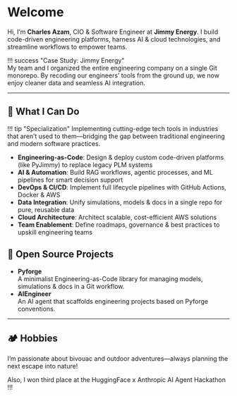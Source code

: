 # Welcome

Hi, I’m **Charles Azam**, CIO & Software Engineer at **Jimmy Energy**. I build code-driven engineering platforms, harness AI & cloud technologies, and streamline workflows to empower teams. 


!!! success "Case Study: Jimmy Energy"  
    My team and I organized the entire engineering company on a single Git monorepo. By recoding our engineers’ tools from the ground up, we now enjoy cleaner data and seamless AI integration.

---


## 💼 What I Can Do

!!! tip "Specialization"
    Implementing cutting-edge tech tools in industries that aren’t used to them—bridging the gap between traditional engineering and modern software practices.

- **Engineering-as-Code**: Design & deploy custom code-driven platforms (like PyJimmy) to replace legacy PLM systems  
- **AI & Automation**: Build RAG workflows, agentic processes, and ML pipelines for smart decision support  
- **DevOps & CI/CD**: Implement full lifecycle pipelines with GitHub Actions, Docker & AWS  
- **Data Integration**: Unify simulations, models & docs in a single repo for pure, reusable data  
- **Cloud Architecture**: Architect scalable, cost-efficient AWS solutions  
- **Team Enablement**: Define roadmaps, governance & best practices to upskill engineering teams  


## 🔧 Open Source Projects

- **Pyforge**  
  A minimalist Engineering-as-Code library for managing models, simulations & docs in a Git workflow.
- **AIEngineer**  
  An AI agent that scaffolds engineering projects based on Pyforge conventions.

---

## 🏕️ Hobbies

I’m passionate about bivouac and outdoor adventures—always planning the next escape into nature!

Also, I won third place at the HuggingFace x Anthropic AI Agent Hackathon !!!